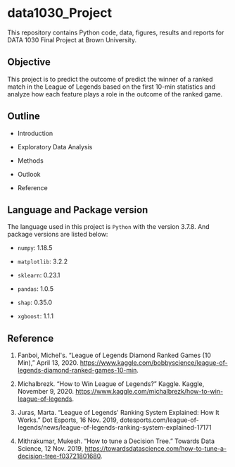 # data1030_Project


This repository contains Python code, data, figures, results and reports for DATA 1030 Final Project at Brown University.


## Objective ##


This project is to predict the outcome of predict the winner of a ranked match in the League of Legends based on the first 10-min statistics and analyze how each feature plays a role in the outcome of the ranked game. 



## Outline ##

<!-- #region -->
- Introduction


- Exploratory Data Analysis


- Methods


- Outlook


- Reference 
<!-- #endregion -->

## Language and Package version ##


The language used in this project is `Python` with the version 3.7.8. And package versions are listed below:

- `numpy`: 1.18.5

- `matplotlib`: 3.2.2

- `sklearn`: 0.23.1

- `pandas`: 1.0.5

- `shap`: 0.35.0

- `xgboost`: 1.1.1


## Reference ##

<!-- #region -->
1.	Fanboi, Michel's. “League of Legends Diamond Ranked Games (10 Min),” April 13, 2020. https://www.kaggle.com/bobbyscience/league-of-legends-diamond-ranked-games-10-min. 


2.	Michalbrezk. “How to Win League of Legends?” Kaggle. Kaggle, November 9, 2020. https://www.kaggle.com/michalbrezk/how-to-win-league-of-legends. 


3.	Juras, Marta. “League of Legends' Ranking System Explained: How It Works.” Dot Esports, 16 Nov. 2019, dotesports.com/league-of-legends/news/league-of-legends-ranking-system-explained-17171


4.	Mithrakumar, Mukesh. “How to tune a Decision Tree.” Towards Data Science, 12 Nov. 2019, https://towardsdatascience.com/how-to-tune-a-decision-tree-f03721801680.

<!-- #endregion -->
